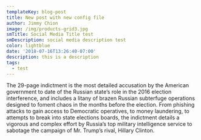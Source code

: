 ```yaml
---
templateKey: blog-post
title: New post with new config file
author: Jimmy Chion
image: /img/products-grid3.jpg
smTitle: Social Media Title test
smDescription: social media description test
color: lightblue
date: '2018-07-16T13:26:40-07:00'
description: this is a description
tags:
  - test
---
```

The 29-page indictment is the most detailed accusation by the American government to date of the Russian state’s role in the 2016 election interference, and includes a litany of brazen Russian subterfuge operations designed to foment chaos in the months before the election. From phishing attacks to gain access to Democratic operatives, to money laundering, to attempts to break into state elections boards, the indictment details a vigorous and complex effort by Russia’s top military intelligence service to sabotage the campaign of Mr. Trump’s rival, Hillary Clinton.
